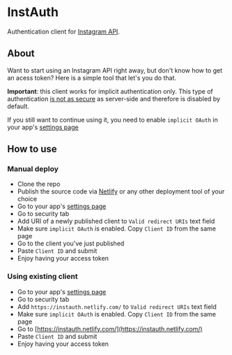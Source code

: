 # InstAuth

Authentication client for [Instagram API](https://www.instagram.com/developer/).

## About

Want to start using an Instagram API right away, but don't know how to get an acess token?
Here is a simple tool that let's you do that.

**Important**: this client works for implicit authentication only. This type of authentication [is not as secure](https://www.instagram.com/developer/authentication/) as server-side and therefore is disabled by default.

If you still want to continue using it, you need to enable `implicit OAuth` in your app's [settings page](https://www.instagram.com/developer/clients/manage/)

## How to use

### Manual deploy
* Clone the repo
* Publish the source code via [Netlify](https://www.netlify.com/) or any other deployment tool of your choice
* Go to your app's [settings page](https://www.instagram.com/developer/clients/manage/)
* Go to security tab
* Add URI of a newly published client to `Valid redirect URIs` text field
* Make sure `implicit OAuth` is enabled. Copy `Client ID` from the same page
* Go to the client you've just published
* Paste `Client ID` and submit
* Enjoy having your access token

### Using existing client
* Go to your app's [settings page](https://www.instagram.com/developer/clients/manage/)
* Go to security tab
* Add `https://instauth.netlify.com/` to `Valid redirect URIs` text field
* Make sure `implicit OAuth` is enabled. Copy `Client ID` from the same page
* Go to [https://instauth.netlify.com/](https://instauth.netlify.com/)
* Paste `Client ID` and submit
* Enjoy having your access token